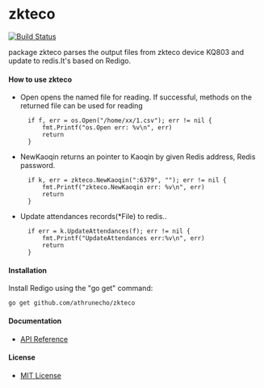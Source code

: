 # zkteco

[![Build Status](https://travis-ci.org/athrunecho/zkteco.svg?branch=master)](https://travis-ci.org/athrunecho/zkteco)


package zkteco parses the output files from zkteco device KQ803 and update to redis.It's based on Redigo.

#### How to use zkteco

* Open opens the named file for reading. If successful, methods on the returned file can be used for reading

        if f, err = os.Open("/home/xx/1.csv"); err != nil {
		    fmt.Printf("os.Open err: %v\n", err)
	        return
        } 

* NewKaoqin returns an pointer to Kaoqin by given Redis address, Redis password. 

        if k, err = zkteco.NewKaoqin(":6379", ""); err != nil {
		    fmt.Printf("zkteco.NewKaoqin err: %v\n", err)
	        return
        }


* Update attendances records(*File) to redis..

        if err = k.UpdateAttendances(f); err != nil {
          	fmt.Printf("UpdateAttendances err:%v\n", err)
            return
        }

#### Installation

Install Redigo using the "go get" command:

    go get github.com/athrunecho/zkteco

#### Documentation
* [API Reference](http://godoc.org/github.com/athrunecho/zkteco)

#### License
* [MIT License](./LICENSE) 
